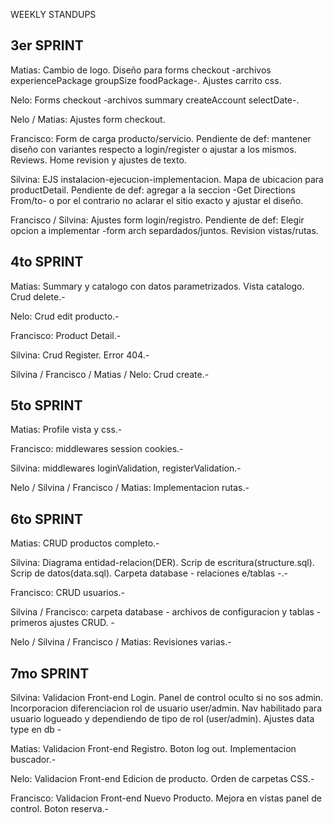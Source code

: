 WEEKLY STANDUPS

3er SPRINT  
------------------------------------------------------------------------------------------------------------------------------------------------
Matias: Cambio de logo. Diseño para forms checkout -archivos experiencePackage groupSize foodPackage-. Ajustes carrito css.

Nelo: Forms checkout -archivos summary createAccount selectDate-.

Nelo / Matias: Ajustes form checkout. 

Francisco: Form de carga producto/servicio. Pendiente de def: mantener diseño con variantes respecto a login/register o ajustar a los mismos. Reviews. Home revision y ajustes de texto.

Silvina: EJS instalacion-ejecucion-implementacion. Mapa de ubicacion para productDetail. Pendiente de def: agregar a la seccion -Get Directions From/to- o por el contrario no aclarar el sitio exacto y ajustar el diseño.

Francisco / Silvina: Ajustes form login/registro. Pendiente de def: Elegir opcion a implementar -form arch separdados/juntos. Revision vistas/rutas.

 
4to SPRINT 
------------------------------------------------------------------------------------------------------------------------------------------------
Matias: Summary y catalogo con datos parametrizados. Vista catalogo. Crud delete.-

Nelo: Crud edit producto.-

Francisco: Product Detail.-

Silvina: Crud Register. Error 404.-

Silvina / Francisco / Matias / Nelo: Crud create.-


5to SPRINT
---------------------------------------------------------------------------------------------------------------------------------------------
Matias: Profile vista y css.-

Francisco: middlewares session cookies.-

Silvina: middlewares loginValidation, registerValidation.-

Nelo / Silvina / Francisco / Matias: Implementacion rutas.-


6to SPRINT
---------------------------------------------------------------------------------------------------------------------------------------------
Matias: CRUD productos completo.-

Silvina: Diagrama entidad-relacion(DER). Scrip de escritura(structure.sql). Scrip de datos(data.sql). Carpeta database - relaciones e/tablas -.-

Francisco: CRUD usuarios.-

Silvina / Francisco: carpeta database - archivos de configuracion y tablas - primeros ajustes CRUD. -

Nelo / Silvina / Francisco / Matias: Revisiones varias.-


7mo SPRINT
---------------------------------------------------------------------------------------------------------------------------------------------
Silvina: Validacion Front-end Login. Panel de control oculto si no sos admin. Incorporacion diferenciacion rol de usuario user/admin. Nav habilitado para usuario logueado y dependiendo de tipo de rol (user/admin). Ajustes data type en db -

Matias: Validacion Front-end Registro. Boton log out. Implementacion buscador.-

Nelo: Validacion Front-end Edicion de producto. Orden de carpetas CSS.-

Francisco: Validacion Front-end Nuevo Producto. Mejora en vistas panel de control. Boton reserva.-




